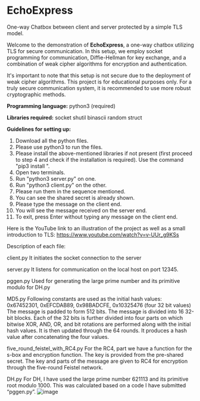 # EchoExpress
One-way Chatbox between client and server protected by a simple TLS model.


Welcome to the demonstration of **EchoExpress**, a one-way chatbox utilizing TLS for secure communication. In this setup, we employ socket programming for communication, Diffie-Hellman for key exchange, and a combination of weak cipher algorithms for encryption and authentication.

It's important to note that this setup is not secure due to the deployment of weak cipher algorithms. This project is for educational purposes only. For a truly secure communication system, it is recommended to use more robust cryptographic methods.

**Programming language:**
python3 (required)

**Libraries required:**
socket
shutil
binascii
random
struct


**Guidelines for setting up:**
1. Download all the python files.
2. Please use python3 to run the files.
3. Please install the above-mentioned libraries if not present (first proceed to step 4 and check if the installation is required). Use the command "pip3 install <library>". 
4. Open two terminals.
5. Run "python3 server.py" on one.
6. Run "python3 client.py" on the other.
7. Please run them in the sequence mentioned.
9. You can see the shared secret is already shown.
10. Please type the message on the client end.
11. You will see the message received on the server end.
12. To exit, press Enter without typing any message on the client end.

Here is the YouTube link to an illustration of the project as well as a small introduction to TLS: https://www.youtube.com/watch?v=v-UUr_g9KSs

Description of each file:

client.py
It initiates the socket connection to the server

server.py
It listens for communication on the local host on port 12345.

pggen.py
Used for generating the large prime number and its primitive modulo for DH.py

MD5.py
Following constants are used as the initial hash values: 0x67452301, 0xEFCDAB89, 0x98BADCFE, 0x10325476 (four 32 bit values)
The message is padded to form 512 bits.
The message is divided into 16 32-bit blocks. Each of the 32 bits is further divided into four parts on which bitwise XOR, AND, OR, and bit rotations are performed along with the initial hash values.
It is then updated through the 64 rounds.
It produces a hash value after concatenating the four values.

five_round_feistel_with_RC4.py
For the RC4, part we have a function for the s-box and encryption function. The key is provided from the pre-shared secret.
The key and parts of the message are given to RC4 for encryption through the five-round Feistel network.

DH.py
For DH, I have used the large prime number 621113 and its primitive root modulo 1000. This was calculated based on a code I have submitted “pggen.py”.
![image](https://github.com/jerilkbestin/echoexpress/assets/38150358/39ff9772-d63b-4266-b2e4-3bbb393dcc78)
